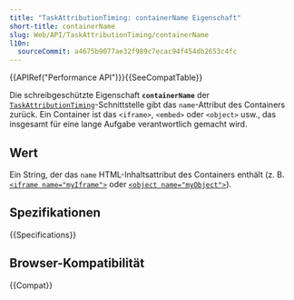 ```yaml
---
title: "TaskAttributionTiming: containerName Eigenschaft"
short-title: containerName
slug: Web/API/TaskAttributionTiming/containerName
l10n:
  sourceCommit: a4675b9077ae32f989c7ecac94f454db2653c4fc
---
```


{{APIRef("Performance API")}}{{SeeCompatTable}}

Die schreibgeschützte Eigenschaft **`containerName`** der [`TaskAttributionTiming`](/de/docs/Web/API/TaskAttributionTiming)-Schnittstelle gibt das `name`-Attribut des Containers zurück. Ein Container ist das `<iframe>`, `<embed>` oder `<object>` usw., das insgesamt für eine lange Aufgabe verantwortlich gemacht wird.

## Wert

Ein String, der das `name` HTML-Inhaltsattribut des Containers enthält (z. B. [`<iframe name="myIframe">`](/de/docs/Web/HTML/Element/iframe#name) oder [`<object name="myObject">`](/de/docs/Web/HTML/Element/object#name)).

## Spezifikationen

{{Specifications}}

## Browser-Kompatibilität

{{Compat}}

